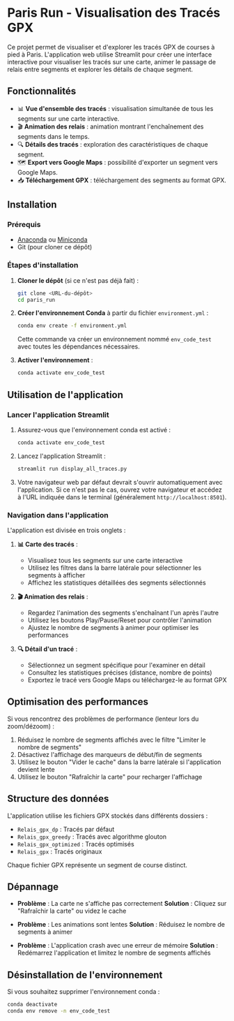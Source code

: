 # Paris Run - Visualisation des Tracés GPX

Ce projet permet de visualiser et d'explorer les tracés GPX de courses à pied à Paris. L'application web utilise Streamlit pour créer une interface interactive pour visualiser les tracés sur une carte, animer le passage de relais entre segments et explorer les détails de chaque segment.

## Fonctionnalités

- 📊 **Vue d'ensemble des tracés** : visualisation simultanée de tous les segments sur une carte interactive.
- 🎬 **Animation des relais** : animation montrant l'enchaînement des segments dans le temps.
- 🔍 **Détails des tracés** : exploration des caractéristiques de chaque segment.
- 🗺️ **Export vers Google Maps** : possibilité d'exporter un segment vers Google Maps.
- 📥 **Téléchargement GPX** : téléchargement des segments au format GPX.

## Installation

### Prérequis

- [Anaconda](https://www.anaconda.com/products/individual) ou [Miniconda](https://docs.conda.io/en/latest/miniconda.html)
- Git (pour cloner ce dépôt)

### Étapes d'installation

1. **Cloner le dépôt** (si ce n'est pas déjà fait) :
   ```bash
   git clone <URL-du-dépôt>
   cd paris_run
   ```

2. **Créer l'environnement Conda** à partir du fichier `environment.yml` :
   ```bash
   conda env create -f environment.yml
   ```
   Cette commande va créer un environnement nommé `env_code_test` avec toutes les dépendances nécessaires.

3. **Activer l'environnement** :
   ```bash
   conda activate env_code_test
   ```

## Utilisation de l'application

### Lancer l'application Streamlit

1. Assurez-vous que l'environnement conda est activé :
   ```bash
   conda activate env_code_test
   ```

2. Lancez l'application Streamlit :
   ```bash
   streamlit run display_all_traces.py
   ```
   
3. Votre navigateur web par défaut devrait s'ouvrir automatiquement avec l'application. Si ce n'est pas le cas, ouvrez votre navigateur et accédez à l'URL indiquée dans le terminal (généralement `http://localhost:8501`).

### Navigation dans l'application

L'application est divisée en trois onglets :

1. **📊 Carte des tracés** : 
   - Visualisez tous les segments sur une carte interactive
   - Utilisez les filtres dans la barre latérale pour sélectionner les segments à afficher
   - Affichez les statistiques détaillées des segments sélectionnés

2. **🎬 Animation des relais** :
   - Regardez l'animation des segments s'enchaînant l'un après l'autre
   - Utilisez les boutons Play/Pause/Reset pour contrôler l'animation
   - Ajustez le nombre de segments à animer pour optimiser les performances

3. **🔍 Détail d'un tracé** :
   - Sélectionnez un segment spécifique pour l'examiner en détail
   - Consultez les statistiques précises (distance, nombre de points)
   - Exportez le tracé vers Google Maps ou téléchargez-le au format GPX

## Optimisation des performances

Si vous rencontrez des problèmes de performance (lenteur lors du zoom/dézoom) :

1. Réduisez le nombre de segments affichés avec le filtre "Limiter le nombre de segments"
2. Désactivez l'affichage des marqueurs de début/fin de segments
3. Utilisez le bouton "Vider le cache" dans la barre latérale si l'application devient lente
4. Utilisez le bouton "Rafraîchir la carte" pour recharger l'affichage

## Structure des données

L'application utilise les fichiers GPX stockés dans différents dossiers :
- `Relais_gpx_dp` : Tracés par défaut
- `Relais_gpx_greedy` : Tracés avec algorithme glouton
- `Relais_gpx_optimized` : Tracés optimisés
- `Relais_gpx` : Tracés originaux

Chaque fichier GPX représente un segment de course distinct.

## Dépannage

- **Problème** : La carte ne s'affiche pas correctement
  **Solution** : Cliquez sur "Rafraîchir la carte" ou videz le cache

- **Problème** : Les animations sont lentes
  **Solution** : Réduisez le nombre de segments à animer

- **Problème** : L'application crash avec une erreur de mémoire
  **Solution** : Redémarrez l'application et limitez le nombre de segments affichés

## Désinstallation de l'environnement

Si vous souhaitez supprimer l'environnement conda :
```bash
conda deactivate
conda env remove -n env_code_test
